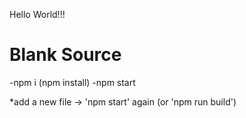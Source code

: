 Hello World!!!

# Blank Source

-npm i (npm install)
-npm start

*add a new file -> 'npm start' again (or 'npm run build')

